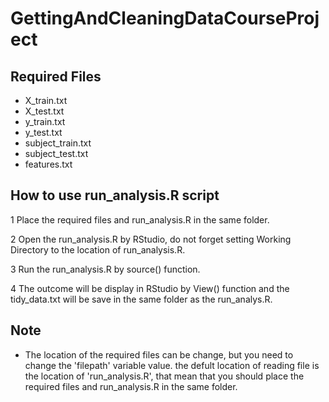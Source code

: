 # GettingAndCleaningDataCourseProject

## Required Files

* X_train.txt
* X_test.txt
* y_train.txt
* y_test.txt
* subject_train.txt
* subject_test.txt
* features.txt

## How to use run_analysis.R script

1 Place the required files and run_analysis.R in the same folder.

2 Open the run_analysis.R by RStudio, do not forget setting Working Directory to the location of run_analysis.R.

3 Run the run_analysis.R by source() function.

4 The outcome will be display in RStudio by View() function and the tidy_data.txt will be save in the same folder as the run_analys.R.

## Note

* The location of the required files can be change, but you need to change the 'filepath' variable value.
  the defult location of reading file is the location of 'run_analysis.R', that mean that you should 
  place the required files and run_analysis.R in the same folder.
